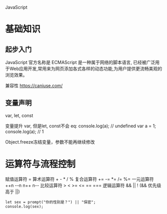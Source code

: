 JavaScript

# 基础知识

## 起步入门
JavaScript 官方名称是 ECMAScript 是一种属于网络的脚本语言,
已经被广泛用于Web应用开发,常用来为网页添加各式各样的动态功能,为用户提供更流畅美观的浏览效果。

兼容性
https://caniuse.com/

## 变量声明
var, let, const

变量提升 var, 但是let, const不会
eq: 
  console.log(a); // undefined
  var a = 1;
  console.log(a); // 1

Object.freeze冻结变量，参数不能再继续修改

# 运算符与流程控制

赋值运算符 =
算术运算符 + - * / %
复合运算符 += -= *= /= %=
一元运算符 ++n --n n++ n--
比较运算符 > < >= <= == ===
逻辑运算符 && || ! (&& 优先级高于 ||)

```
let sex = prompt("你的性别是？") || "保密";
console.log(sex);
```
